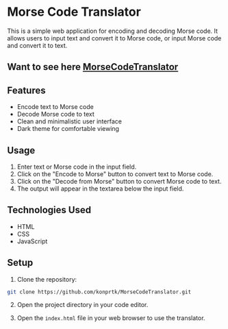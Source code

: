 
# Morse Code Translator

This is a simple web application for encoding and decoding Morse code. It allows users to input text and convert it to Morse code, or input Morse code and convert it to text.

## Want to see here [MorseCodeTranslator](https://konprtk.github.io/MorseCodeTranslator/)
## Features

- Encode text to Morse code
- Decode Morse code to text
- Clean and minimalistic user interface
- Dark theme for comfortable viewing

## Usage

1. Enter text or Morse code in the input field.
2. Click on the "Encode to Morse" button to convert text to Morse code.
3. Click on the "Decode from Morse" button to convert Morse code to text.
4. The output will appear in the textarea below the input field.

## Technologies Used

- HTML
- CSS
- JavaScript

## Setup

1. Clone the repository:

```bash
git clone https://github.com/konprtk/MorseCodeTranslator.git
```

2. Open the project directory in your code editor.

3. Open the `index.html` file in your web browser to use the translator.
